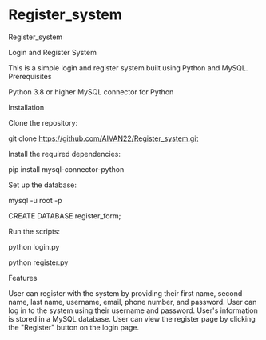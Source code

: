 # Register_system
Register_system

Login and Register System

This is a simple login and register system built using Python and MySQL. Prerequisites

Python 3.8 or higher
MySQL connector for Python

Installation

Clone the repository:

git clone https://github.com/AIVAN22/Register_system.git

Install the required dependencies:

pip install mysql-connector-python

Set up the database:

mysql -u root -p

CREATE DATABASE register_form;

Run the scripts:

python login.py

python register.py

Features

User can register with the system by providing their first name, second name, last name, username, email, phone number, and password.
User can log in to the system using their username and password.
User's information is stored in a MySQL database.
User can view the register page by clicking the "Register" button on the login page.
